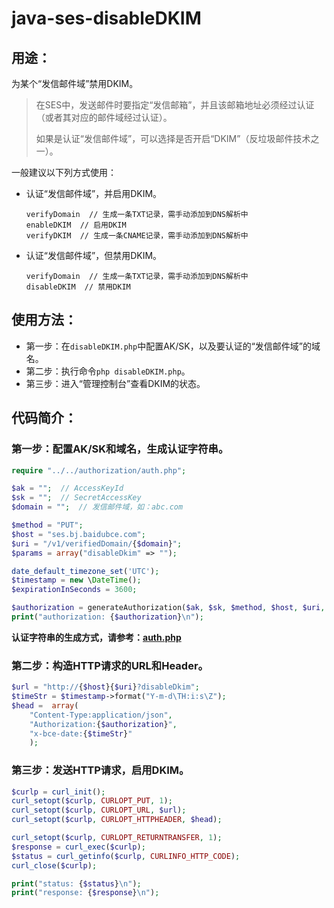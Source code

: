 # java-ses-disableDKIM

## 用途：

为某个“发信邮件域”禁用DKIM。

> 在SES中，发送邮件时要指定“发信邮箱”，并且该邮箱地址必须经过认证（或者其对应的邮件域经过认证）。
> 
> 如果是认证“发信邮件域”，可以选择是否开启“DKIM”（反垃圾邮件技术之一）。

一般建议以下列方式使用：

* 认证“发信邮件域”，并启用DKIM。

    ```
    verifyDomain  // 生成一条TXT记录，需手动添加到DNS解析中
    enableDKIM  // 启用DKIM
    verifyDKIM  // 生成一条CNAME记录，需手动添加到DNS解析中
    ```
    
* 认证“发信邮件域”，但禁用DKIM。
    
    ```
    verifyDomain  // 生成一条TXT记录，需手动添加到DNS解析中
    disableDKIM  // 禁用DKIM
    ```

## 使用方法：

* 第一步：在`disableDKIM.php`中配置AK/SK，以及要认证的“发信邮件域”的域名。
* 第二步：执行命令`php disableDKIM.php`。
* 第三步：进入“管理控制台”查看DKIM的状态。

## 代码简介：

### 第一步：配置AK/SK和域名，生成认证字符串。

```php
require "../../authorization/auth.php";

$ak = "";  // AccessKeyId
$sk = "";  // SecretAccessKey
$domain = "";  // 发信邮件域，如：abc.com

$method = "PUT";
$host = "ses.bj.baidubce.com";
$uri = "/v1/verifiedDomain/{$domain}";
$params = array("disableDkim" => "");

date_default_timezone_set('UTC');
$timestamp = new \DateTime();
$expirationInSeconds = 3600;

$authorization = generateAuthorization($ak, $sk, $method, $host, $uri, $params, $timestamp, $expirationInSeconds);
print("authorization: {$authorization}\n");
```

**认证字符串的生成方式，请参考：[auth.php](../../authorization/auth.php)**

### 第二步：构造HTTP请求的URL和Header。

```php
$url = "http://{$host}{$uri}?disableDkim";
$timeStr = $timestamp->format("Y-m-d\TH:i:s\Z");
$head =  array(
    "Content-Type:application/json",
    "Authorization:{$authorization}",
    "x-bce-date:{$timeStr}"
    );
```

### 第三步：发送HTTP请求，启用DKIM。

```php
$curlp = curl_init();
curl_setopt($curlp, CURLOPT_PUT, 1);
curl_setopt($curlp, CURLOPT_URL, $url);
curl_setopt($curlp, CURLOPT_HTTPHEADER, $head);

curl_setopt($curlp, CURLOPT_RETURNTRANSFER, 1);
$response = curl_exec($curlp);
$status = curl_getinfo($curlp, CURLINFO_HTTP_CODE);
curl_close($curlp);

print("status: {$status}\n");
print("response: {$response}\n");
```